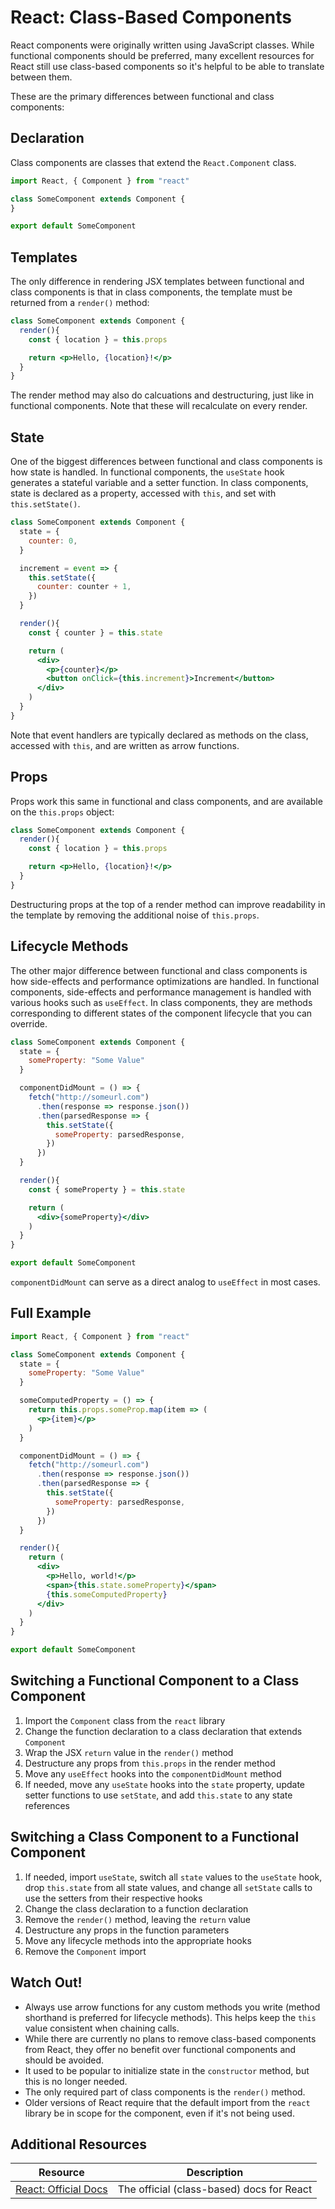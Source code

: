 # React: Class-Based Components

React components were originally written using JavaScript classes. While functional components should be preferred, many excellent resources for React still use class-based components so it's helpful to be able to translate between them.

These are the primary differences between functional and class components:

## Declaration

Class components are classes that extend the `React.Component` class.

```jsx
import React, { Component } from "react"

class SomeComponent extends Component {
}

export default SomeComponent
```

## Templates

The only difference in rendering JSX templates between functional and class components is that in class components, the template must be returned from a `render()` method:

```jsx
class SomeComponent extends Component {
  render(){
    const { location } = this.props

    return <p>Hello, {location}!</p>
  }
}
```

The render method may also do calcuations and destructuring, just like in functional components. Note that these will recalculate on every render.

## State

One of the biggest differences between functional and class components is how state is handled. In functional components, the `useState` hook generates a stateful variable and a setter function. In class components, state is declared as a property, accessed with `this`, and set with `this.setState()`.

```jsx
class SomeComponent extends Component {
  state = {
    counter: 0,
  }

  increment = event => {
    this.setState({
      counter: counter + 1,
    })
  }

  render(){
    const { counter } = this.state

    return (
      <div>
        <p>{counter}</p>
        <button onClick={this.increment}>Increment</button>
      </div>
    )
  }
}
```

Note that event handlers are typically declared as methods on the class, accessed with `this`, and are written as arrow functions.

## Props

Props work this same in functional and class components, and are available on the `this.props` object:

```jsx
class SomeComponent extends Component {
  render(){
    const { location } = this.props

    return <p>Hello, {location}!</p>
  }
}
```

Destructuring props at the top of a render method can improve readability in the template by removing the additional noise of `this.props`.

## Lifecycle Methods

The other major difference between functional and class components is how side-effects and performance optimizations are handled. In functional components, side-effects and performance management is handled with various hooks such as `useEffect`. In class components, they are methods corresponding to different states of the component lifecycle that you can override.

```jsx
class SomeComponent extends Component {
  state = {
    someProperty: "Some Value"
  }

  componentDidMount = () => {
    fetch("http://someurl.com")
      .then(response => response.json())
      .then(parsedResponse => {
        this.setState({
          someProperty: parsedResponse,
        })
      })
  }

  render(){
    const { someProperty } = this.state

    return (
      <div>{someProperty}</div>
    )
  }
}

export default SomeComponent
```

`componentDidMount` can serve as a direct analog to `useEffect` in most cases.

## Full Example

```jsx
import React, { Component } from "react"

class SomeComponent extends Component {
  state = {
    someProperty: "Some Value"
  }

  someComputedProperty = () => {
    return this.props.someProp.map(item => (
      <p>{item}</p>
    )
  }

  componentDidMount = () => {
    fetch("http://someurl.com")
      .then(response => response.json())
      .then(parsedResponse => {
        this.setState({
          someProperty: parsedResponse,
        })
      })
  }

  render(){
    return (
      <div>
        <p>Hello, world!</p>
        <span>{this.state.someProperty}</span>
        {this.someComputedProperty}
      </div>
    )
  }
}

export default SomeComponent
```

## Switching a Functional Component to a Class Component

1. Import the `Component` class from the `react` library
2. Change the function declaration to a class declaration that extends `Component`
3. Wrap the JSX `return` value in the `render()` method
4. Destructure any props from `this.props` in the render method
5. Move any `useEffect` hooks into the `componentDidMount` method
6. If needed, move any `useState` hooks into the `state` property, update setter functions to use `setState`, and add `this.state` to any state references

## Switching a Class Component to a Functional Component

1. If needed, import `useState`, switch all `state` values to the `useState` hook, drop `this.state` from all state values, and change all `setState` calls to use the setters from their respective hooks
2. Change the class declaration to a function declaration
3. Remove the `render()` method, leaving the `return` value
4. Destructure any props in the function parameters
5. Move any lifecycle methods into the appropriate hooks
6. Remove the `Component` import

## Watch Out!

* Always use arrow functions for any custom methods you write (method shorthand is preferred for lifecycle methods). This helps keep the `this` value consistent when chaining calls.
* While there are currently no plans to remove class-based components from React, they offer no benefit over functional components and should be avoided.
* It used to be popular to initialize state in the `constructor` method, but this is no longer needed.
* The only required part of class components is the `render()` method.
* Older versions of React require that the default import from the `react` library be in scope for the component, even if it's not being used.

## Additional Resources

| Resource | Description |
| --- | --- |
| [React: Official Docs](https://reactjs.org/docs/getting-started.html) | The official (class-based) docs for React |

